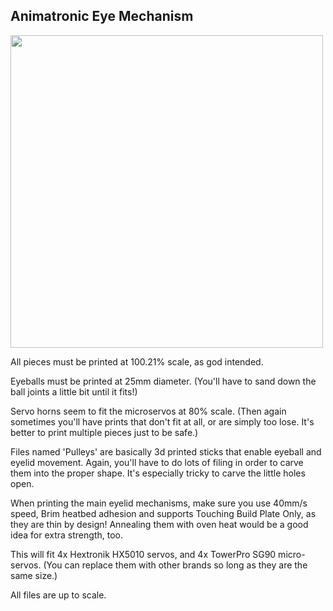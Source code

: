 ## Animatronic Eye Mechanism


<a href="url"><img src="https://github.com/misses-robot/Sylvie-The-Robot/blob/master/blender/v0.20/animatronic-eyes/Screenshot%20from%202019-02-10%2017-31-35.png" width="500" ></a>

All pieces must be printed at 100.21% scale, as god intended.

Eyeballs must be printed at 25mm diameter. (You'll have to sand down the ball joints a little bit until it fits!)

Servo horns seem to fit the microservos at 80% scale. (Then again sometimes you'll have prints that don't fit at all, or are simply too lose. It's better to print multiple pieces just to be safe.)

Files named 'Pulleys' are basically 3d printed sticks that enable eyeball and eyelid movement. Again, you'll have to do lots of filing in order to carve them into the proper shape. It's especially tricky to carve the little holes open.

When printing the main eyelid mechanisms, make sure you use 40mm/s speed, Brim heatbed adhesion and supports Touching Build Plate Only, as they are thin by design! Annealing them with oven heat would be a good idea for extra strength, too.

This will fit 4x Hextronik HX5010 servos, and 4x TowerPro SG90 micro-servos. (You can replace them with other brands so long as they are the same size.)

All files are up to scale.


